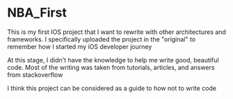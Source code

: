 # NBA_First
This is my first IOS project that I want to rewrite with other architectures and frameworks. I specifically uploaded the project in the "original" to remember how I started my iOS developer journey

At this stage, I didn't have the knowledge to help me write good, beautiful code.
Most of the writing was taken from tutorials, articles, and answers from stackoverflow

I think this project can be considered as a guide to how not to write code

